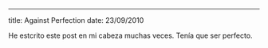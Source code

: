 --- 
title: Against Perfection
date: 23/09/2010

He estcrito este post en mi cabeza muchas veces. Tenía que ser perfecto.
